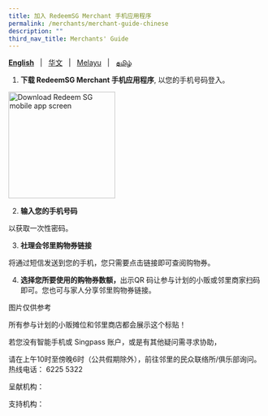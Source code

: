 ```yaml
---
title: 加入 RedeemSG Merchant 手机应用程序
permalink: /merchants/merchant-guide-chinese
description: ""
third_nav_title: Merchants' Guide
---
```

**[English](merchant-guide-english)** &nbsp;&nbsp;&#124;&nbsp;&nbsp; [华文](merchant-guide-chinese)  &nbsp;&nbsp;&#124;&nbsp;&nbsp; [Melayu](merchant-guide-malay) &nbsp;&nbsp;&#124;&nbsp;&nbsp; [தமிழ்](merchant-guide-tamil)

<a id="pagetop"></a>

1. <p><b>下载 RedeemSG Merchant 手机应用程序</b>, 以您的手机号码登入。</p>

<p><img src="/mages/merchants/merchants-infographics/english/download_app.png" style="width:210px !important;" alt="Download Redeem SG mobile app screen"/> </p>

2. <p><b>输入您的手机号码</b></p>
以获取一次性密码。


3. <p><b>社理会邻里购物券链接</b></p>
将通过短信发送到您的手机，您只需要点击链接即可查阅购物券。



4. <p><b>选择您所要使用的购物券数额，</b>出示QR 码让参与计划的小贩或邻里商家扫码即可。您也可与家人分享邻里购物券链接。</p>

图片仅供参考

所有参与计划的小贩摊位和邻里商店都会展示这个标贴！

若您没有智能手机或 Singpass 账户，或是有其他疑问需寻求协助，

请在上午10时至傍晚6时（公共假期除外），前往邻里的民众联络所/俱乐部询问。
热线电话： 6225 5322  

呈献机构：

支持机构：